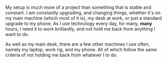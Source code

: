 My setup is much more of a project than something that is stable and constant. I am constantly upgrading, and changing things, whether it's on my main machine (which most of it is), my desk at work, or just a standard upgrade to my phone. As I use technology every day, for many, __many__ hours, I need it to work brilliantly, and not hold me back from anything I want to do.

As well as my main desk, there are a few other machines I use often, namely my laptop, work rig, and my phone. All of which follow the same criteria of not holding me back from whatever I to do.
